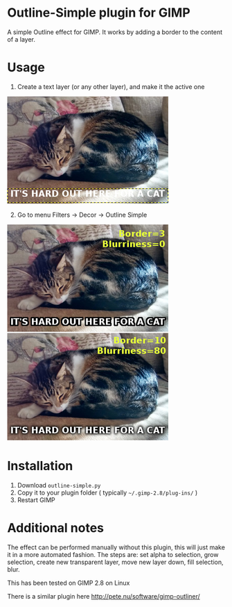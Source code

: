 # Outline-Simple plugin for GIMP
A simple Outline effect for GIMP. It works by adding a border to the content of a layer.

# Usage
1. Create a text layer (or any other layer), and make it the active one

![Before](https://github.com/LatinSuD/outline-simple/raw/master/samples/outline1.jpg "Before")

2. Go to menu Filters → Decor → Outline Simple

![After](https://github.com/LatinSuD/outline-simple/raw/master/samples/outline2a.jpg "After") ![After](https://github.com/LatinSuD/outline-simple/raw/master/samples/outline2b.jpg "After")

# Installation
1. Download `outline-simple.py`
1. Copy it to your plugin folder ( typically `~/.gimp-2.8/plug-ins/` )
1. Restart GIMP

# Additional notes

The effect can be performed manually without this plugin, this will just make it in a more automated fashion.
The steps are: set alpha to selection, grow selection, create new transparent layer, move new layer down, fill selection, blur.

This has been tested on GIMP 2.8 on Linux

There is a similar plugin here http://pete.nu/software/gimp-outliner/
